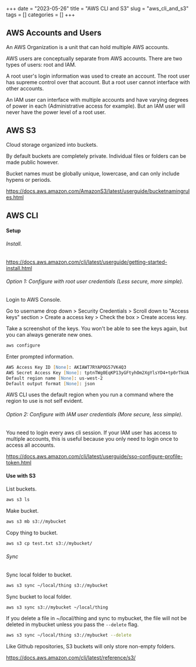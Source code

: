+++ 
date = "2023-05-26"
title = "AWS CLI and S3"
slug = "aws_cli_and_s3"
tags = []
categories = []
+++

## AWS Accounts and Users

An AWS Organization is a unit that can hold multiple AWS accounts.

AWS users are conceptually separate from AWS accounts. There are two types of users: root and IAM. 

A root user's login information was used to create an account. The root user has supreme control over that account. But a root user cannot interface with other accounts. 

An IAM user can interface with multiple accounts and have varying degrees of power in each (Administrative access for example). But an IAM user will never have the power level of a root user.

## AWS S3

Cloud storage organized into buckets.

By default buckets are completely private. Individual files or folders can be made public however.

Bucket names must be globally unique, lowercase, and can only include hypens or periods.

https://docs.aws.amazon.com/AmazonS3/latest/userguide/bucketnamingrules.html

## AWS CLI

#### Setup 

###### Install.

https://docs.aws.amazon.com/cli/latest/userguide/getting-started-install.html

###### Option 1: Configure with root user credentials (Less secure, more simple).

Login to AWS Console.

Go to username drop down > Security Credentials > Scroll down to "Access keys" section > Create a access key > Check the box > Create access key.

Take a screenshot of the keys. You won't be able to see the keys again, but you can always generate new ones.

```zsh
aws configure
```
Enter prompted information.

```zsh
AWS Access Key ID [None]: AKIAWT7RYAPOG57VK4Q3
AWS Secret Access Key [None]: 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
Default region name [None]: us-west-2
Default output format [None]: json
```

AWS CLI uses the default region when you run a command where the region to use is not self evident.

###### Option 2: Configure with IAM user credentials (More secure, less simple).

You need to login every aws cli session. If your IAM user has access to multiple accounts, this is useful because you only need to login once to access all accounts. 

https://docs.aws.amazon.com/cli/latest/userguide/sso-configure-profile-token.html

#### Use with S3

List buckets.
```zsh
aws s3 ls
```

Make bucket.
```zsh
aws s3 mb s3://mybucket
```

Copy thing to bucket.
```zsh
aws s3 cp test.txt s3://mybucket/
```

###### Sync

Sync local folder to bucket. 
```zsh
aws s3 sync ~/local/thing s3://mybucket
```

Sync bucket to local folder.
```zsh
aws s3 sync s3://mybucket ~/local/thing
```

If you delete a file in ~/local/thing and sync to mybucket, the file will not be deleted in mybucket unless you pass the  `--delete` flag.

```zsh
aws s3 sync ~/local/thing s3://mybucket --delete
```

Like Github repositories, S3 buckets will only store non-empty folders.

https://docs.aws.amazon.com/cli/latest/reference/s3/
